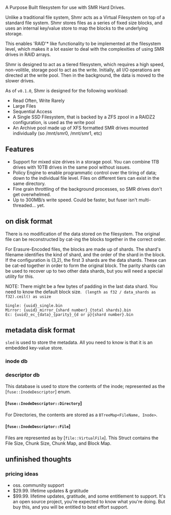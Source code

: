 A Purpose Built filesystem for use with SMR Hard Drives. 

Unlike a traditional file system, Shmr acts as a Virtual Filesystem on top of a standard file system. Shmr stores files 
as a series of fixed size blocks, and uses an internal key/value store to map the blocks to the underlying storage. 

This enables 'RAID'* like functionality to be implemented at the filesystem level, which makes it a lot easier to deal 
with the complexities of using SMR drives in RAID arrays.

Shmr is designed to act as a tiered filesystem, which requires a high speed, non-volitile, storage pool to act as the
write. Initially, all I/O operations are directed at the write pool. Then in the background, the data is moved to the
slower drives. 

As of `v0.1.0`, Shmr is designed for the following workload:
- Read Often, Write Rarely
- Large Files
- Sequential Access
- A Single SSD Filesystem, that is backed by a ZFS zpool in a RAIDZ2 configuration, is used as the write pool
- An Archive pool made up of XFS formatted SMR drives mounted individually (so /mnt/smr0, /mnt/smr1, etc)

## Features
- Support for mixed size drives in a storage pool. You can combine 1TB drives with 10TB drives in the same pool without issues. 
- Policy Engine to enable programmatic control over the tiring of data; down to the individual file level. Files on different tiers can exist in the same directory. 
- Fine grain throttling of the background processes, so SMR drives don't get overwhelmed. 
- Up to 300MB/s write speed. Could be faster, but fuser isn't multi-threaded... yet. 

## on disk format
There is no modification of the data stored on the filesystem. The original file can be reconstructed by cat-ing the blocks
together in the correct order. 

For Erasure-Encoded files, the blocks are made up of shards. The shard's filename identifies the kind of shard, and the
order of the shard in the block. If the configuration is (3,2), the first 3 shards are the data shards. These can be
cat-ed together in order to form the original block. The parity shards can be used to recover up to two other data 
shards, but you will need a special utility for this. 

NOTE: There might be a few bytes of padding in the last data shard. You need to know the default block size. 
` (length as f32 / data_shards as f32).ceil() as usize`

```text
Single: {uuid}_single.bin
Mirror: {uuid}_mirror_{shard number}_{total shards}.bin
Ec: {uuid}_ec_{data}_{parity}_{d or p}{shard number}.bin
```

## metadata disk format
`sled` is used to store the metadata. All you need to know is that it is an embedded key-value store. 

### inode db
### descriptor db
This database is used to store the contents of the inode; represented as the [`fuse::InodeDescriptor`] enum. 

#### [`fuse::InodeDescriptor::Directory`]
For Directories, the contents are stored as a `BTreeMap<FileName, Inode>`. 

#### [`fuse::InodeDescriptor::File`]
Files are represented as by [`file::VirtualFile`]. This Struct contains the File Size, Chunk Size, Chunk Map, and Block Map.




## unfinished thoughts
### pricing ideas
- oss. community support
- $29.99. lifetime updates & gratitude
- $99.99. lifetime updates, gratitude, and some entitlement to support. It's an open source project, you're expected to know what you're doing. But buy this, and you will be entitled to best effort support. 
